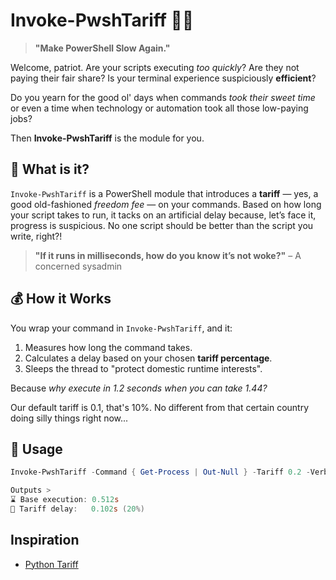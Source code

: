 # Invoke-PwshTariff 💸🐢

> **"Make PowerShell Slow Again."**

Welcome, patriot. Are your scripts executing *too quickly*?
Are they not paying their fair share?
Is your terminal experience suspiciously **efficient**?

Do you yearn for the good ol' days when commands *took their sweet time* or even a time when technology or automation took all those low-paying jobs?

Then **Invoke-PwshTariff** is the module for you.

## 🧾 What is it?

`Invoke-PwshTariff` is a PowerShell module that introduces a **tariff** — yes, a good old-fashioned *freedom fee* — on your commands. Based on how long your script takes to run, it tacks on an artificial delay because, let’s face it, progress is suspicious. No one script should be better than the script you write, right?!

> **"If it runs in milliseconds, how do you know it’s not woke?"** – A concerned sysadmin

## 💰 How it Works

You wrap your command in `Invoke-PwshTariff`, and it:

1. Measures how long the command takes.
2. Calculates a delay based on your chosen **tariff percentage**.
3. Sleeps the thread to "protect domestic runtime interests".

Because *why execute in 1.2 seconds when you can take 1.44?*

Our default tariff is 0.1, that's 10%. No different from that certain country doing silly things right now...

## 🧠 Usage

```powershell
Invoke-PwshTariff -Command { Get-Process | Out-Null } -Tariff 0.2 -VerboseOutput

Outputs >
⌛ Base execution: 0.512s
💸 Tariff delay:   0.102s (20%)

```

## Inspiration

- [Python Tariff](https://github.com/hxu296/tariff)

